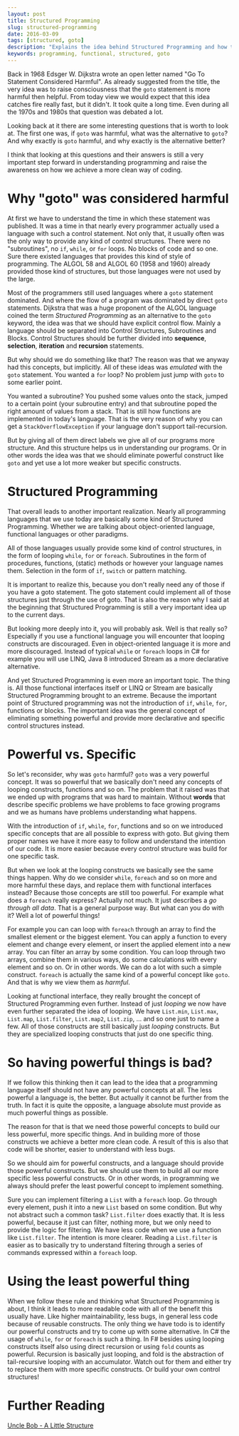 ```yaml
---
layout: post
title: Structured Programming
slug: structured-programming
date: 2016-03-09
tags: [structured, goto]
description: "Explains the idea behind Structured Programming and how they apply to Functional Programming"
keywords: programming, functional, structured, goto
---
```


Back in 1968 Edsger W. Dijkstra wrote an open letter named "Go To Statement Considered Harmful". As already suggested from
the title, the very idea was to raise consciousness that the `goto` statement is more harmful then helpful. From
today view we would expect that this idea catches fire really fast, but it didn't. It took quite a long time. Even during
all the 1970s and 1980s that question was debated a lot.

Looking back at it there are some interesting questions that is worth to look at. The first one was, if `goto` was
harmful, what was the alternative to `goto`? And why exactly is `goto` harmful, and why exactly is the alternative better?

I think that looking at this questions and their answers is still a very important step forward in understanding programming and
raise the awareness on how we achieve a more clean way of coding.

# Why "goto" was considered harmful

At first we have to understand the time in which these statement was published. It was a time in that nearly every programmer
actually used a language with such a control statement. Not only that, it usually often was the only way to provide any
kind of control structures. There were no "subroutines", no `if`, `while`, or `for` loops. No blocks of code and so one. Sure
there existed languages that provides this kind of style of programming. The ALGOL 58 and ALGOL 60 (1958 and 1960) already
provided those kind of structures, but those languages were not used by the large.

Most of the programmers still used languages where a `goto` statement dominated. And where the flow of a program was dominated
by direct `goto` statements. Dijkstra that was a huge proponent of the ALGOL language coined the term *Structured Programming*
as an alternative to the `goto` keyword, the idea was that we should have explicit control flow. Mainly a language should be separated
into Control Structures, Subroutines and Blocks. Control Structures should be further divided into **sequence**, **selection**,
**iteration** and **recursion** statements.

But why should we do something like that? The reason was that we anyway had this concepts, but implicitly. All of these ideas
was *emulated* with the `goto` statement. You wanted a `for` loop? No problem just jump with `goto` to some earlier point.

You wanted a subroutine? You pushed some values onto the stack, jumped to a certain point (your subroutine entry) and that
subroutine poped the right amount of values from a stack. That is still how functions are implemented in today's language.
That is the very reason of why you can get a `StackOverflowException` if your language don't support tail-recursion.

But by giving all of them direct labels we give all of our programs more structure. And this structure helps us in understanding
our programs. Or in other words the idea was that we should eliminate powerful construct like `goto` and yet use a lot more
weaker but specific constructs.

# Structured Programming

That overall leads to another important realization. Nearly all programming languages that we use today are basically some kind
of Structured Programming. Whether we are talking about object-oriented language, functional languages or other paradigms.

All of those languages usually provide some kind of control structures, in the form of looping `while`, `for` or `foreach`. Subroutines
in the form of procedures, functions, (static) methods or however your language names them. Selection in the form of
`if`, `switch` or pattern matching.

It is important to realize this, because you don't really need any of those if you have a goto statement. The goto statement
could implement all of those structures just through the use of goto. That is also the reason why I said at the beginning that
Structured Programming is still a very important idea up to the current days.

But looking more deeply into it, you will probably ask. Well is that really so? Especially if you use a functional language
you will encounter that looping constructs are discouraged. Even in object-oriented language it is more and more discouraged.
Instead of typical `while` or `foreach` loops in C# for example you will use LINQ, Java 8 introduced Stream as a more declarative
alternative.

And yet Structured Programming is even more an important topic. The thing is. All those functional interfaces itself or LINQ or Stream
are basically Structured Programming brought to an extreme. Because the important point of Structured programming was not
the introduction of `if`, `while`, `for`, functions or blocks. The important idea was the general concept of eliminating
something powerful and provide more declarative and specific control structures instead.

# Powerful vs. Specific

So let's reconsider, why was `goto` harmful? `goto` was a very powerful concept. It was so powerful that we basically don't need
any concepts of looping constructs, functions and so on. The problem that it raised was that we ended up with programs that was
hard to maintain. Without **words** that describe specific problems we have problems to face growing programs and we as humans
have problems understanding what happens.

With the introduction of `if`, `while`, `for`, functions and so on we introduced specific concepts that are all possible to express
with goto. But giving them proper names we have it more easy to follow and understand the intention of our code. It is more
easier because every control structure was build for one specific task.

But when we look at the looping constructs we basically see the same things happen. Why do we consider `while`, `foreach` and so
on more and more harmful these days, and replace them with functional interfaces instead? Because those concepts are still too
powerful. For example what does a `foreach` really express? Actually not much. It just describes a *go through all data*. That is
a general purpose way. But what can you do with it? Well a lot of powerful things!

For example you can can loop with `foreach` through an array to find the smallest element or the biggest element. You can apply a function
to every element and change every element, or insert the applied element into a new array. You can filter an array by some condition.
You can loop through two arrays, combine them in various ways, do some calculations with every element and so on. Or in other words.
We can do a lot with such a simple construct. `foreach` is actually the same kind of a powerful concept like `goto`.
And that is why we view them as *harmful*.

Looking at functional interface, they really brought the concept of Structured Programming even further. Instead of just *looping* we now
have even further separated the idea of looping. We have `List.min`, `List.max`, `List.map`, `List.filter`, `List.map2`, `List.zip`, ...
and so one just to name a few. All of those constructs are still basically just *looping* constructs. But they are specialized looping
constructs that just do one specific thing.

# So having powerful things is bad?

If we follow this thinking then it can lead to the idea that a programming language itself should not have any powerful concepts at all.
The less powerful a language is, the better. But actually it cannot be further from the truth. In fact it is quite the opposite, a language
absolute must provide as much powerful things as possible.

The reason for that is that we need those powerful concepts to build our less powerful, more specific things. And in building more of those
constructs we achieve a better more clean code. A result of this is also that code will be shorter, easier to understand with less bugs.

So we should aim for powerful constructs, and a language should provide those powerful constructs. But we should use them to build all our
more specific less powerful constructs. Or in other words, in programming we always should prefer the least powerful concept to implement
something.

Sure you can implement filtering a `List` with a `foreach` loop. Go through every element, push it into a new `List` based on some condition.
But why not abstract such a common task? `List.filter` does exactly that. It is less powerful, because it just can filter, nothing more,
but we only need to provide the logic for filtering. We have less code when we use a function like `List.filter`. The intention is more clearer.
Reading a `List.filter` is easier as to basically try to understand filtering through a series of commands expressed within a `foreach`
loop.

# Using the least powerful thing

When we follow these rule and thinking what Structured Programming is about, I think it leads to more readable code with all of
the benefit this usually have. Like higher maintainability, less bugs, in general less code because of reusable constructs. The
only thing we have todo is to identify our powerful constructs and try to come up with some alternative. In C# the usage of
`while`, `for` or `foreach` is such a thing. In F# besides using looping constructs itself also using direct recursion or using
`fold` counts as powerful. Recursion is basically just looping, and fold is the abstraction of tail-recursive looping with
an accumulator. Watch out for them and either try to replace them with more specific constructs. Or build your own control
structures!

# Further Reading

[Uncle Bob - A Little Structure](https://blog.8thlight.com/uncle-bob/2015/09/23/a-little-structure.html)
